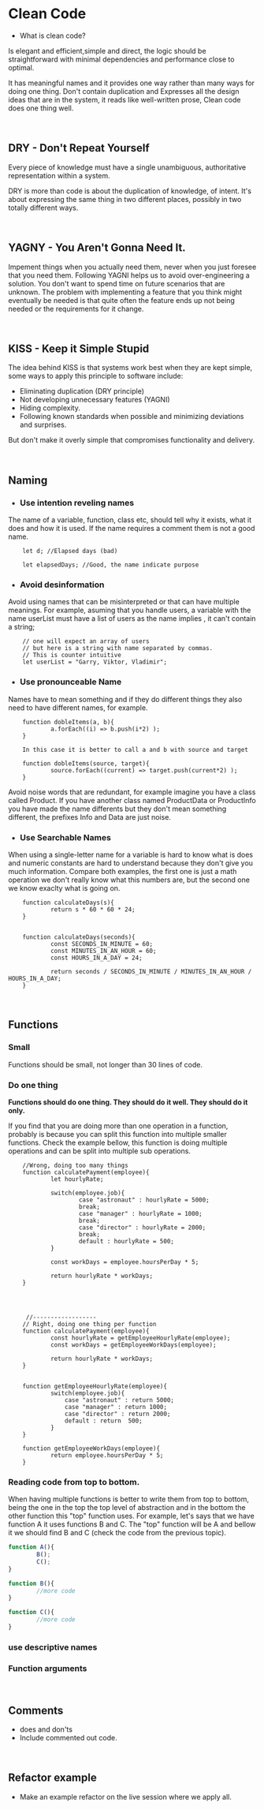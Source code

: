 # Clean Code

- What is clean code?

Is elegant and efficient,simple and direct, the logic should be straightforward with minimal dependencies and performance close to optimal. 

It has meaningful names and it provides one way  rather than many ways for doing one thing.
Don't contain duplication and Expresses all the design ideas that are in the system, it reads like well-written prose, Clean code does one thing well.

<br />

## DRY - Don't Repeat Yourself
Every piece of knowledge must have a single unambiguous, authoritative representation within a system.

DRY is more than code is about the duplication of knowledge, of intent. It's about expressing the same thing in two different places, possibly in two totally different ways.

<br />

## YAGNY - You Aren't Gonna Need It.
Impement things when you actually need them, never when you just foresee that you need them.
Following YAGNI helps us to avoid over-engineering a solution. You don't want to spend time on future scenarios that are unknown. The problem with implementing a feature that you think might eventually be needed is that quite often the feature ends up not being needed or the requirements for it change.

<br />

## KISS - Keep it Simple Stupid
The idea behind KISS is that systems work best when they are kept simple, some ways to apply this principle to software include:
- Eliminating duplication (DRY principle)
- Not developing unnecessary features (YAGNI)
- Hiding complexity.
- Following known standards when possible and minimizing deviations and surprises.

But don't make it overly simple that compromises functionality and delivery.

<br />

## Naming

- ### Use intention reveling names
The name of a variable, function, class etc, should tell why it exists, what it does and how it is used. If the name requires a comment them is not a good name.

        let d; //Elapsed days (bad)

        let elapsedDays; //Good, the name indicate purpose


- ### Avoid desinformation
Avoid using names that can be misinterpreted or that can have multiple meanings.
For example, asuming that you handle users, a variable with the name userList must have a list of users as the name implies , it can't contain a string;

        // one will expect an array of users
        // but here is a string with name separated by commas.
        // This is counter intuitive
        let userList = "Garry, Viktor, Vladimir";



- ### Use pronounceable Name
 Names have to mean something and if they do different things they also need to have different names, for example.

        function dobleItems(a, b){
                a.forEach((i) => b.push(i*2) );
        }

        In this case it is better to call a and b with source and target

        function dobleItems(source, target){
                source.forEach((current) => target.push(current*2) );
        }


Avoid noise words that are redundant, for example imagine you have a class called Product. If you have another class named ProductData or ProductInfo you have made the name differents but they don't mean something different, the prefixes Info and Data are just noise.

- ### Use Searchable Names

When using a single-letter name for a variable is hard to know what is does and numeric constants are hard to understand because they don't give you much information. Compare both examples, the first one is just a math operation we don't really know what this numbers are, but the second one we know exaclty what is going on.

        function calculateDays(s){
                return s * 60 * 60 * 24;
        }


        function calculateDays(seconds){
                const SECONDS_IN_MINUTE = 60;
                const MINUTES_IN_AN_HOUR = 60;
                const HOURS_IN_A_DAY = 24;

                return seconds / SECONDS_IN_MINUTE / MINUTES_IN_AN_HOUR / HOURS_IN_A_DAY;
        }


<br />

## Functions
### Small

Functions should be small, not longer than 30 lines of code.

### Do one thing

__Functions should do one thing. They should do it well. They should do it only.__

If you find that you are doing more than one operation in a function, probably is because you can split this function into multiple smaller functions. Check the example bellow, this function is doing multiple operations and can be split into multiple sub operations.

        //Wrong, doing too many things
        function calculatePayment(employee){
                let hourlyRate;

                switch(employee.job){
                        case "astronaut" : hourlyRate = 5000;
                        break;
                        case "manager" : hourlyRate = 1000;
                        break;
                        case "director" : hourlyRate = 2000;
                        break;
                        default : hourlyRate = 500;
                }

                const workDays = employee.hoursPerDay * 5;

                return hourlyRate * workDays;
        }




         //------------------
        // Right, doing one thing per function
        function calculatePayment(employee){
                const hourlyRate = getEmployeeHourlyRate(employee);
                const workDays = getEmployeeWorkDays(employee);

                return hourlyRate * workDays;
        } 


        function getEmployeeHourlyRate(employee){
                switch(employee.job){
                    case "astronaut" : return 5000;
                    case "manager" : return 1000;
                    case "director" : return 2000;
                    default : return  500;
                }
        }

        function getEmployeeWorkDays(employee){
                return employee.hoursPerDay * 5;
        }

### Reading code from top to bottom.

When having multiple functions is better to write them from top to bottom, being the one in the top the top level of abstraction and in the bottom the other function this "top" function uses. For example, let's says that we have function A it uses functions B and C. The "top" function will be A and bellow it we should find B and C (check the code from the previous topic).

```javascript
function A(){
        B();
        C();
}

function B(){
        //more code
}

function C(){
        //more code
}

```




### use descriptive names
### Function arguments

<br />

## Comments
- does and don'ts
- Include commented out code.

<br />


## Refactor example
- Make an example refactor on the live session where we apply all.

